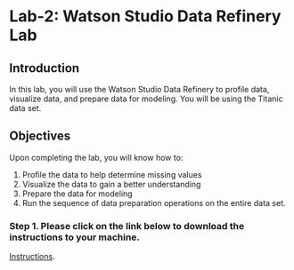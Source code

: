 # Lab-2: Watson Studio Data Refinery Lab

## Introduction

In this lab, you will use the Watson Studio Data Refinery to profile data, visualize data, and prepare data for modeling. You will be using the Titanic data set.

## Objectives

Upon completing the lab, you will know how to:

1. Profile the data to help determine missing values
1. Visualize the data to gain a better understanding
1. Prepare the data for modeling
1. Run the sequence of data preparation operations on the entire data set.

### Step 1. Please click on the link below to download the instructions to your machine.

[Instructions](https://github.com/bleonardb3/ML_POT_03-25-2021/raw/main/Lab-2/Data%20Refinery%20Lab_v03-25-2021.pdf).

